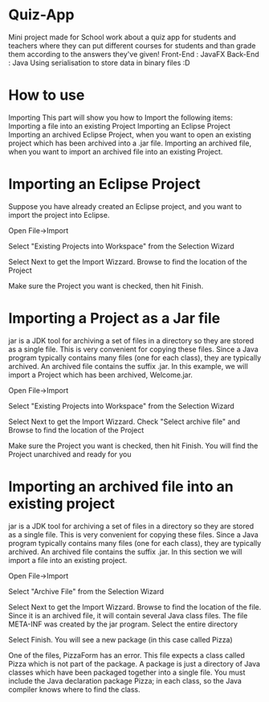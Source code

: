 # Quiz-App
Mini project made for School work about a quiz app for students and teachers where they can put different courses for students and than 
grade them according to the answers they've given! 
Front-End : JavaFX
Back-End : Java 
Using serialisation to store data in binary files :D 
# How to use 
Importing
This part will show you how to Import the following items:
Importing a file into an existing Project
Importing an Eclipse Project
Importing an archived Eclipse Project, when you want to open an existing project which has been archived into a .jar file.
Importing an archived file, when you want to import an archived file into an existing Project.
# Importing an Eclipse Project
Suppose you have already created an Eclipse project, and you want to import the project into Eclipse.

Open File->Import

Select "Existing Projects into Workspace" from the Selection Wizard

Select Next to get the Import Wizzard. Browse to find the location of the Project

Make sure the Project you want is checked, then hit Finish.
# Importing a Project as a Jar file
jar is a JDK tool for archiving a set of files in a directory so they are stored as a single file. This is very convenient for copying these files. Since a Java program typically contains many files (one for each class), they are typically archived. An archived file contains the suffix .jar. In this example, we will import a Project which has been archived, Welcome.jar.

Open File->Import

Select "Existing Projects into Workspace" from the Selection Wizard

Select Next to get the Import Wizzard. Check "Select archive file" and Browse to find the location of the Project

Make sure the Project you want is checked, then hit Finish. You will find the Project unarchived and ready for you

# Importing an archived file into an existing project
jar is a JDK tool for archiving a set of files in a directory so they are stored as a single file. This is very convenient for copying these files. Since a Java program typically contains many files (one for each class), they are typically archived. An archived file contains the suffix .jar. In this section we will import a file into an existing project.

Open File->Import

Select "Archive File" from the Selection Wizard

Select Next to get the Import Wizzard. Browse to find the location of the file. Since it is an archived file, it will contain several Java class files. The file META-INF was created by the jar program. Select the entire directory

Select Finish. You will see a new package (in this case called Pizza)

One of the files, PizzaForm has an error. This file expects a class called Pizza which is not part of the package.
A package is just a directory of Java classes which have been packaged together into a single file. You must include the Java declaration package Pizza; in each class, so the Java compiler knows where to find the class.
